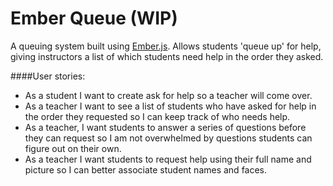 Ember Queue (WIP)
=================

A queuing system built using [Ember.js](http://www.emberjs.com). Allows students
'queue up' for help, giving instructors a list of which students need help in
the order they asked.

####User stories:
- As a student I want to create ask for help so a teacher will come over.
- As a teacher I want to see a list of students who have asked for help in the
order they requested so I can keep track of who needs help.
- As a teacher, I want students to answer a series of questions before they can
request so I am not overwhelmed by questions students can figure out on their
own.
- As a teacher I want students to request help using their full name and picture
so I can better associate student names and faces.
